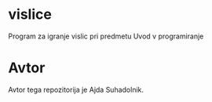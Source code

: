 # vislice
Program za igranje vislic pri predmetu Uvod v programiranje

# Avtor
Avtor tega repozitorija je Ajda Suhadolnik.